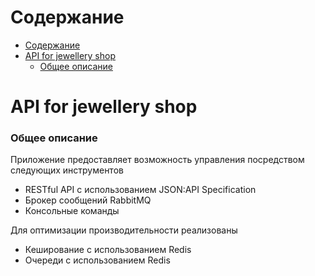 # Содержание

- [Содержание](#содержание)
- [API for jewellery shop](#api-for-jewellery-shop)
    - [Общее описание](#общее-описание)

# API for jewellery shop
### Общее описание
Приложение предоставляет возможность управления посредством следующих инструментов
- RESTful API с использованием JSON:API Specification
- Брокер сообщений RabbitMQ
- Консольные команды

Для оптимизации производительности реализованы 
  - Кеширование с использованием Redis
  - Очереди с использованием Redis


